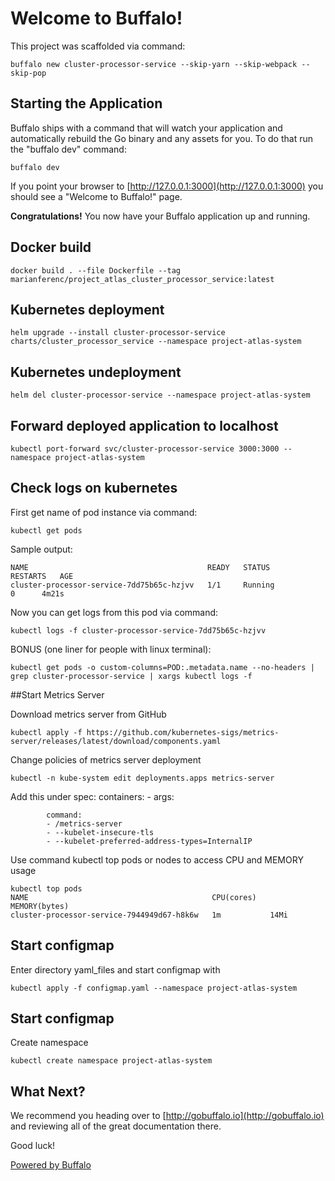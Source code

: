 # Welcome to Buffalo!

This project was scaffolded via command:

	buffalo new cluster-processor-service --skip-yarn --skip-webpack --skip-pop

## Starting the Application

Buffalo ships with a command that will watch your application and automatically rebuild the Go binary and any assets for you. To do that run the "buffalo dev" command:

	buffalo dev

If you point your browser to [http://127.0.0.1:3000](http://127.0.0.1:3000) you should see a "Welcome to Buffalo!" page.

**Congratulations!** You now have your Buffalo application up and running.

## Docker build

    docker build . --file Dockerfile --tag marianferenc/project_atlas_cluster_processor_service:latest
	
## Kubernetes deployment

	helm upgrade --install cluster-processor-service charts/cluster_processor_service --namespace project-atlas-system
	
## Kubernetes undeployment

    helm del cluster-processor-service --namespace project-atlas-system
    
## Forward deployed application to localhost

    kubectl port-forward svc/cluster-processor-service 3000:3000 --namespace project-atlas-system
    
## Check logs on kubernetes
First get name of pod instance via command:

    kubectl get pods

Sample output:

```
NAME                                        READY   STATUS              RESTARTS   AGE
cluster-processor-service-7dd75b65c-hzjvv   1/1     Running               0      4m21s
```

Now you can get logs from this pod via command:

    kubectl logs -f cluster-processor-service-7dd75b65c-hzjvv
    
BONUS (one liner for people with linux terminal):
 
    kubectl get pods -o custom-columns=POD:.metadata.name --no-headers | grep cluster-processor-service | xargs kubectl logs -f

##Start Metrics Server

Download metrics server from GitHub

    kubectl apply -f https://github.com/kubernetes-sigs/metrics-server/releases/latest/download/components.yaml

Change policies of metrics server deployment
    
    kubectl -n kube-system edit deployments.apps metrics-server

Add this under spec: containers: - args:

            command:
            - /metrics-server
            - --kubelet-insecure-tls
            - --kubelet-preferred-address-types=InternalIP
            
Use command kubectl top pods or nodes to access CPU and MEMORY usage

    kubectl top pods
    NAME                                         CPU(cores)   MEMORY(bytes)
    cluster-processor-service-7944949d67-h8k6w   1m           14Mi

## Start configmap

Enter directory yaml_files and start configmap with
    
    kubectl apply -f configmap.yaml --namespace project-atlas-system
    
## Start configmap

Create namespace
    
    kubectl create namespace project-atlas-system   

## What Next?

We recommend you heading over to [http://gobuffalo.io](http://gobuffalo.io) and reviewing all of the great documentation there.

Good luck!

[Powered by Buffalo](http://gobuffalo.io)
